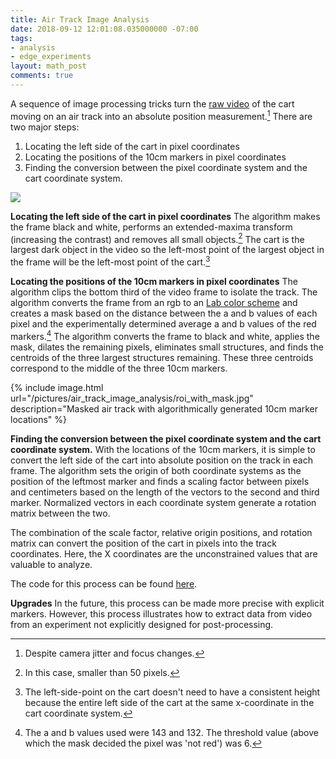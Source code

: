 ```yaml
---
title: Air Track Image Analysis
date: 2018-09-12 12:01:08.035000000 -07:00
tags:
- analysis
- edge_experiments
layout: math_post
comments: true
---
```


A sequence of image processing tricks turn the [raw video][vid] of the cart moving on an air track into an absolute position measurement.[^4] There are two major steps:

1. Locating the left side of the cart in pixel coordinates
2. Locating the positions of the 10cm markers in pixel coordinates
3. Finding the conversion between the pixel coordinate system and the cart coordinate system. 
<!-- IMAGE OF BOTH COORDINATE SYSTEMS -->
<img src="https://docs.google.com/drawings/d/1IPDk7SiyBEATDIrY5CKoQ60U-1c37dVs9MlSfIGoZ74/pub?w=960&amp;h=720">

__Locating the left side of the cart in pixel coordinates__ 
The algorithm makes the frame black and white, performs an extended-maxima transform (increasing the contrast) and removes all small objects.[^1] The cart is the largest dark object in the video so the left-most point of the largest object in the frame will be the left-most point of the cart.[^2]


__Locating the positions of the 10cm markers in pixel coordinates__ 
The algorithm clips the bottom third of the video frame to isolate the track. The algorithm converts the frame from an rgb to an [Lab color scheme][Lab] and creates a mask based on the distance between the a and b values of each pixel and the experimentally determined average a and b values of the red markers.[^3] The algorithm converts the frame to black and white, applies the mask, dilates the remaining pixels, eliminates small structures, and finds the centroids of the three largest structures remaining. These three centroids correspond to the middle of the three 10cm markers. 

{% include image.html url="/pictures/air_track_image_analysis/roi_with_mask.jpg" description="Masked air track with algorithmically generated 10cm marker locations" %}

__Finding the conversion between the pixel coordinate system and the cart coordinate system.__
With the locations of the 10cm markers, it is simple to convert the left side of the cart into absolute position on the track in each frame. The algorithm sets the origin of both coordinate systems as the position of the leftmost marker and finds a scaling factor between pixels and centimeters based on the length of the vectors to the second and third marker. Normalized vectors in each coordinate system generate a rotation matrix between the two. 

The combination of the scale factor, relative origin positions, and rotation matrix can convert the position of the cart in pixels into the track coordinates. Here, the X coordinates are the unconstrained values that are valuable to analyze.   

The code for this process can be found [here](https://github.com/bzreinhardt/track-video-analysis/tree/master).


__Upgrades__
In the future, this process can be made more precise with explicit markers. However, this process illustrates how to extract data from video from an experiment not explicitly designed for post-processing.


<!-- Links and references -->
[vid]:http://youtu.be/8lF_H1IqPiU
[Lab]:http://en.wikipedia.org/wiki/Lab_color_space

 [^1]: In this case, smaller than 50 pixels. 
 [^2]:  The left-side-point on the cart doesn't need to have a consistent height because the entire left side of the cart at the same x-coordinate in the cart coordinate system. 
 [^3]: The a and b values used were 143 and 132. The threshold value (above which the mask decided the pixel was 'not red') was 6.
 [^4]: Despite camera jitter and focus changes.